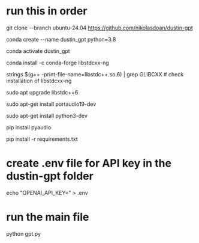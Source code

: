# run this in order

git clone --branch ubuntu-24.04 https://github.com/nikolasdoan/dustin-gpt

conda create --name dustin_gpt python=3.8

conda activate dustin_gpt 

conda install -c conda-forge libstdcxx-ng

strings $(g++ -print-file-name=libstdc++.so.6) | grep GLIBCXX # check installation of libstdcxx-ng

sudo apt upgrade libstdc++6

sudo apt-get install portaudio19-dev

sudo apt-get install python3-dev

pip install pyaudio

pip install -r requirements.txt

# create .env file for API key in the dustin-gpt folder
echo "OPENAI_API_KEY=<your-secret-api-key>" > .env

# run the main file
python gpt.py

